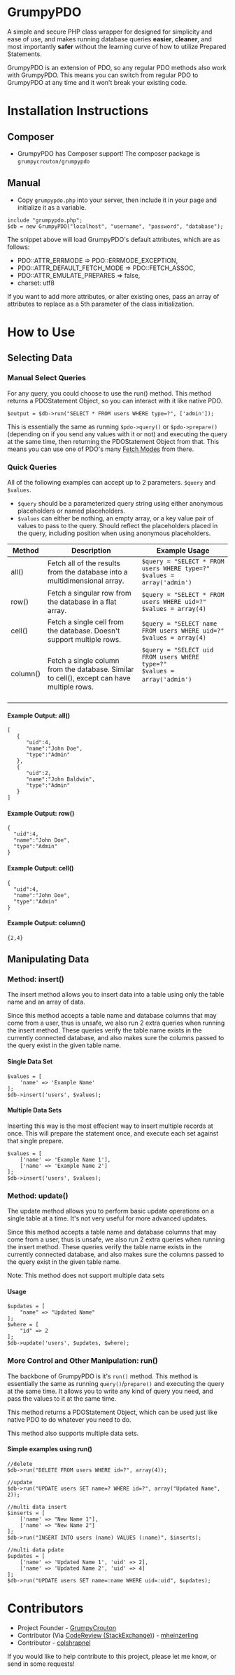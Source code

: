 # GrumpyPDO

A simple and secure PHP class wrapper for designed for simplicity and ease of use, and makes running database queries **easier**, **cleaner**, and most importantly **safer** without the learning curve of how to utilize Prepared Statements.

GrumpyPDO is an extension of PDO, so any regular PDO methods also work with GrumpyPDO. This means you can switch from regular PDO to GrumpyPDO at any time and it won't break your existing code.

# Installation Instructions

## Composer

- GrumpyPDO has Composer support! The composer package is `grumpycrouton/grumpypdo`

## Manual

- Copy `grumpypdo.php` into your server, then include it in your page and initialize it as a variable.

```
include "grumpypdo.php";
$db = new GrumpyPDO("localhost", "username", "password", "database");
```

The snippet above will load GrumpyPDO's default attributes, which are as follows:

- PDO::ATTR_ERRMODE => PDO::ERRMODE_EXCEPTION,
- PDO::ATTR_DEFAULT_FETCH_MODE => PDO::FETCH_ASSOC,
- PDO::ATTR_EMULATE_PREPARES => false,
- charset: utf8

If you want to add more attributes, or alter existing ones, pass an array of attributes to replace as a 5th parameter of the class initialization.

# How to Use

## Selecting Data

### Manual Select Queries

For any query, you could choose to use the run() method. This method returns a PDOStatement Object, so you can interact with it like native PDO.

```
$output = $db->run("SELECT * FROM users WHERE type=?", ['admin']);
```

This is essentially the same as running `$pdo->query()` or `$pdo->prepare()` (depending on if you send any values with it or not) and executing the query at the same time, then returning the PDOStatement Object from that. This means you can use one of PDO's many [Fetch Modes](https://phpdelusions.net/pdo/fetch_modes) from there.

### Quick Queries

All of the following examples can accept up to 2 parameters. `$query` and `$values`.

- `$query` should be a parameterized query string using either anonymous placeholders or named placeholders.
- `$values` can either be nothing, an empty array, or a key value pair of values to pass to the query. Should reflect the placeholders placed in the query, including position when using anonymous placeholders.

| Method | Description | Example Usage |
|---|---|---|
| all() | Fetch all of the results from the database into a multidimensional array. | `$query = "SELECT * FROM users WHERE type=?"`<br> `$values = array('admin')` |
| row() | Fetch a singular row from the database in a flat array. | `$query = "SELECT * FROM users WHERE uid=?"`<br> `$values = array(4)` |
| cell() | Fetch a single cell from the database. Doesn't support multiple rows. | `$query = "SELECT name FROM users WHERE uid=?"`<br> `$values = array(4)` |
| column() | Fetch a single column from the database. Similar to cell(), except can have multiple rows. | `$query = "SELECT uid FROM users WHERE type=?"`<br> `$values = array('admin')`&nbsp; &nbsp; &nbsp; &nbsp; &nbsp; &nbsp; &nbsp; &nbsp; &nbsp; &nbsp; &nbsp; &nbsp; &nbsp; &nbsp; &nbsp; &nbsp; &nbsp; &nbsp; &nbsp; &nbsp; &nbsp; &nbsp; &nbsp; &nbsp; &nbsp; &nbsp; &nbsp; &nbsp; &nbsp; &nbsp; &nbsp; &nbsp; &nbsp; &nbsp; &nbsp; &nbsp; &nbsp; &nbsp; &nbsp; &nbsp; &nbsp; &nbsp; &nbsp; &nbsp; &nbsp; &nbsp; &nbsp; &nbsp; &nbsp; &nbsp; &nbsp; &nbsp;  |

#### Example Output: all()
```
[
   {
      "uid":4,
      "name":"John Doe",
      "type":"Admin"
   },
   {
      "uid":2,
      "name":"John Baldwin",
      "type":"Admin"
   }
]
```

#### Example Output: row()
```
{
  "uid":4,
  "name":"John Doe",
  "type":"Admin"
}
```

#### Example Output: cell()
```
{
  "uid":4,
  "name":"John Doe",
  "type":"Admin"
}
```

#### Example Output: column()
```
{2,4}
```

## Manipulating Data

### Method: insert()

The insert method allows you to insert data into a table using only the table name and an array of data.

Since this method accepts a table name and database columns that may come from a user, thus is unsafe, we also run 2 extra queries when running the insert method. These queries verify the table name exists in the currently connected database, and also makes sure the columns passed to the query exist in the given table name.

#### Single Data Set
```
$values = [
    'name' => 'Example Name'
];
$db->insert('users', $values);
```

#### Multiple Data Sets

Inserting this way is the most effecient way to insert multiple records at once. This will prepare the statement once, and execute each set against that single prepare.

```
$values = [
    ['name' => 'Example Name 1'],
    ['name' => 'Example Name 2']
];
$db->insert('users', $values);
```

### Method: update()

The update method allows you to perform basic update operations on a single table at a time. It's not very useful for more advanced updates.

Since this method accepts a table name and database columns that may come from a user, thus is unsafe, we also run 2 extra queries when running the insert method. These queries verify the table name exists in the currently connected database, and also makes sure the columns passed to the query exist in the given table name.

Note: This method does not support multiple data sets

#### Usage
```
$updates = [
    "name" => "Updated Name"
];
$where = [
    "id" => 2
];
$db->update('users', $updates, $where);
```

### More Control and Other Manipulation: run()

The backbone of GrumpyPDO is it's `run()` method. This method is essentially the same as running `query()`/`prepare()` and executing the query at the same time. It allows you to write any kind of query you need, and pass the values to it at the same time.

This method returns a PDOStatement Object, which can be used just like native PDO to do whatever you need to do.

This method also supports multiple data sets.

#### Simple examples using run()
```
//delete
$db->run("DELETE FROM users WHERE id=?", array(4));

//update
$db->run("UPDATE users SET name=? WHERE id=?", array("Updated Name", 2));

//multi data insert
$inserts = [
    ['name' => "New Name 1"],
    ['name' => "New Name 2"]
];
$db->run("INSERT INTO users (name) VALUES (:name)", $inserts);

//multi data pdate
$updates = [
    ['name' => 'Updated Name 1', 'uid' => 2],
    ['name' => 'Updated Name 2', 'uid' => 4]
];
$db->run("UPDATE users SET name=:name WHERE uid=:uid", $updates);
```


# Contributors
- Project Founder - [GrumpyCrouton](https://stackoverflow.com/users/5827005/grumpycrouton)
- Contributor (Via [CodeReview (StackExchange)](https://codereview.stackexchange.com/a/177858/96569)) - [mheinzerling](https://codereview.stackexchange.com/users/21181/mheinzerling)
- Contributor - [colshrapnel](https://github.com/colshrapnel)

If you would like to help contribute to this project, please let me know, or send in some requests!
